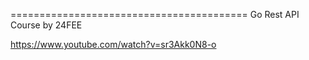 =========================================
Go Rest API Course by 24FEE

https://www.youtube.com/watch?v=sr3Akk0N8-o
